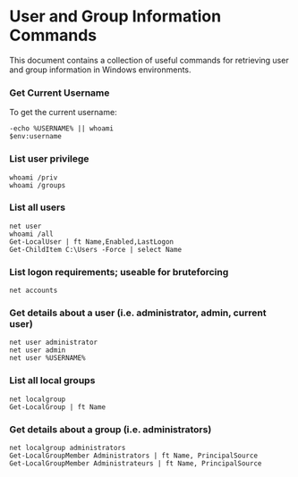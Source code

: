 # User and Group Information Commands

This document contains a collection of useful commands for retrieving user and group information in Windows environments.

### Get Current Username

To get the current username:
```
-echo %USERNAME% || whoami
$env:username
```
### List user privilege
```
whoami /priv
whoami /groups
```
### List all users
```
net user
whoami /all
Get-LocalUser | ft Name,Enabled,LastLogon
Get-ChildItem C:\Users -Force | select Name
```
### List logon requirements; useable for bruteforcing
```
net accounts
```
### Get details about a user (i.e. administrator, admin, current user)
```
net user administrator
net user admin
net user %USERNAME%
```
### List all local groups
```
net localgroup
Get-LocalGroup | ft Name
```
### Get details about a group (i.e. administrators)
```
net localgroup administrators
Get-LocalGroupMember Administrators | ft Name, PrincipalSource
Get-LocalGroupMember Administrateurs | ft Name, PrincipalSource
```
